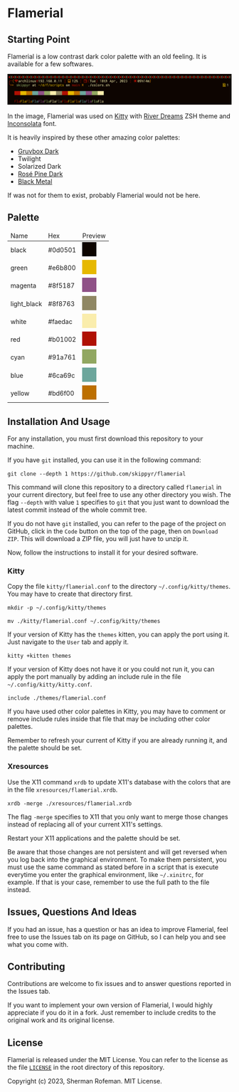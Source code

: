<h1>Flamerial</h1>
	<h2>Starting Point</h2>
		<p>Flamerial is a low contrast dark color palette with an old feeling. It is available for a few softwares.</p>
		<img src="./images/image_0.png"/>
		<p>In the image, Flamerial was used on <a href="https://github.com/kovidgoyal/kitty">Kitty</a> with <a href="https://github.com/skippyr/river_dreams">River Dreams</a> ZSH theme and <a href="https://fonts.google.com/specimen/Inconsolata">Inconsolata</a> font.</p>
		<p>It is heavily inspired by these other amazing color palettes:</p>
			<ul>
				<li><a href="https://github.com/morhetz/gruvbox">Gruvbox Dark</a></li>
				<li>Twilight</li>
				<li>Solarized Dark</li>
				<li><a href="https://github.com/rose-pine">Rosé Pine Dark</a></li>
				<li><a href="https://github.com/metalelf0/base16-black-metal-scheme">Black Metal</a></li>
			</ul>
		<p>If was not for them to exist, probably Flamerial would not be here.</p>
	<h2>Palette</h2>
		<table>
			<thead>
				<tr>
					<td>Name</td>
					<td>Hex</td>
					<td>Preview</td>
				</tr>
			</thead>
			<tbody>
				<tr>
					<td>black</td>
					<td>#0d0501</td>
					<td><img src="./images/colors/black.png"/></td>
				</tr>
				<tr>
					<td>green</td>
					<td>#e6b800</td>
					<td><img src="./images/colors/green.png"/></td>
				</tr>
				<tr>
					<td>magenta</td>
					<td>#8f5187</td>
					<td><img src="./images/colors/magenta.png"/></td>
				</tr>
				<tr>
					<td>light_black</td>
					<td>#8f8763</td>
					<td><img src="./images/colors/light_black.png"/></td>
				</tr>
				<tr>
					<td>white</td>
					<td>#faedac</td>
					<td><img src="./images/colors/white.png"/></td>
				</tr>
				<tr>
					<td>red</td>
					<td>#b01002</td>
					<td><img src="./images/colors/red.png"/></td>
				</tr>
				<tr>
					<td>cyan</td>
					<td>#91a761</td>
					<td><img src="./images/colors/cyan.png"/></td>
				</tr>
				<tr>
					<td>blue</td>
					<td>#6ca69c</td>
					<td><img src="./images/colors/blue.png"/></td>
				</tr>
				<tr>
					<td>yellow</td>
					<td>#bd6f00</td>
					<td><img src="./images/colors/yellow.png"/></td>
				</tr>
			</tbody>
		</table>
	<h2>Installation And Usage</h2>
		<p>For any installation, you must first download this repository to your machine.</p>
		<p>If you have <code>git</code> installed, you can use it in the following command:</p>
		<pre><code>git clone --depth 1 https://github.com/skippyr/flamerial</code></pre>
		<p>This command will clone this repository to a directory called <code>flamerial</code> in your current directory, but feel free to use any other directory you wish. The flag <code>--depth</code> with value <code>1</code> specifies to <code>git</code> that you just want to download the latest commit instead of the whole commit tree.</p>
		<p>If you do not have <code>git</code> installed, you can refer to the page of the project on GitHub, click in the <code>Code</code> button on the top of the page, then on <code>Download ZIP</code>. This will download a ZIP file, you will just have to unzip it.</p>
		<p>Now, follow the instructions to install it for your desired software.</p>
		<h3>Kitty</h3>
			<p>Copy the file <code>kitty/flamerial.conf</code> to the directory <code>~/.config/kitty/themes</code>. You may have to create that directory first.</p>
			<pre><code>mkdir -p ~/.config/kitty/themes</code></pre>
			<pre><code>mv ./kitty/flamerial.conf ~/.config/kitty/themes</code></pre>
			<p>If your version of Kitty has the <code>themes</code> kitten, you can apply the port using it. Just navigate to the <code>User</code> tab and apply it.</p>
			<pre><code>kitty +kitten themes</code></pre>
			<p>If your version of Kitty does not have it or you could not run it, you can apply the port manually by adding an include rule in the file <code>~/.config/kitty/kitty.conf</code>.</p>
			<pre><code>include ./themes/flamerial.conf</code></pre>
			<p>If you have used other color palettes in Kitty, you may have to comment or remove include rules inside that file that may be including other color palettes.</p>
			<p>Remember to refresh your current of Kitty if you are already running it, and the palette should be set.</p>
		<h3>Xresources</h3>
			<p>Use the X11 command <code>xrdb</code> to update X11's database with the colors that are in the file <code>xresources/flamerial.xrdb</code>.</p>
			<pre><code>xrdb -merge ./xresources/flamerial.xrdb</code></pre>
			<p>The flag <code>-merge</code> specifies to X11 that you only want to merge those changes instead of replacing all of your current X11's settings.</p>
			<p>Restart your X11 applications and the palette should be set.</p>
			<p>Be aware that those changes are not persistent and will get reversed when you log back into the graphical environment. To make them persistent, you must use the same command as stated before in a script that is execute everytime you enter the graphical environment, like <code>~/.xinitrc</code>, for example. If that is your case, remember to use the full path to the file instead.</p>
	<h2>Issues, Questions And Ideas</h2>
		<p>If you had an issue, has a question or has an idea to improve Flamerial, feel free to use the Issues tab on its page on GitHub, so I can help you and see what you come with.</p>
	<h2>Contributing</h2>
		<p>Contributions are welcome to fix issues and to answer questions reported in the Issues tab.</p>
		<p>If you want to implement your own version of Flamerial, I would highly appreciate if you do it in a fork. Just remember to include credits to the original work and its original license.</p>
	<h2>License</h2>
		<p>Flamerial is released under the MIT License. You can refer to the license as the file <code><a href="https://github.com/skippyr/flamerial/blob/main/LICENSE">LICENSE</a></code> in the root directory of this repository.</p>
		<p>Copyright (c) 2023, Sherman Rofeman. MIT License.</p>

